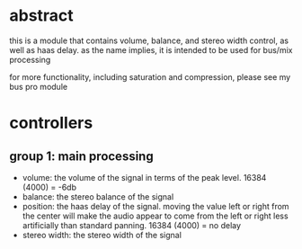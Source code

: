 # abstract

this is a module that contains volume, balance, and stereo width control, as well as haas delay. as the name implies, it is intended to be used for bus/mix processing

for more functionality, including saturation and compression, please see my bus pro module

# controllers

## group 1: main processing

- volume: the volume of the signal in terms of the peak level. 16384 (4000) = -6db
- balance: the stereo balance of the signal
- position: the haas delay of the signal. moving the value left or right from the center will make the audio appear to come from the left or right less artificially than standard panning. 16384 (4000) = no delay
- stereo width: the stereo width of the signal